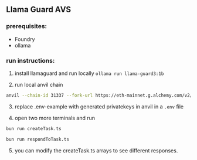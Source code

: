 ## Llama Guard AVS



### prerequisites:
- Foundry
- ollama



### run instructions: 

1. install llamaguard and run locally
```ollama run llama-guard3:1b```

2. run local anvil chain
```bash
anvil --chain-id 31337 --fork-url https://eth-mainnet.g.alchemy.com/v2/<YOUR ALCHEMY API KEY>
```

3. replace .env-example with generated privatekeys in anvil in a `.env` file

4. open two more terminals and run 
```bash
bun run createTask.ts
``` 

```bash
bun run respondToTask.ts
```

5. you can modify the createTask.ts arrays to see different responses.

